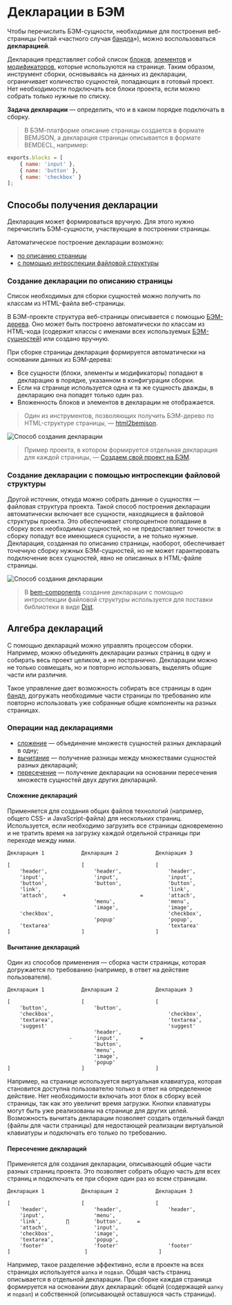 # Декларации в БЭМ

Чтобы перечислить БЭМ-сущности, необходимые для построения веб-страницы (читай «частного случая [бандла](../build/build.ru.md#bundle)»), можно воспользоваться **декларацией**.

Декларация представляет собой список [блоков](../key-concepts/key-concepts.ru.md#Блок), [элементов](../key-concepts/key-concepts.ru.md#Элемент) и [модификаторов](../key-concepts/key-concepts.ru.md#Модификатор), которые используются на странице. Таким образом, инструмент сборки, основываясь на данных из декларации, ограничивает количество сущностей, попадающих в готовый проект. Нет необходимости подключать все блоки проекта, если можно собрать только нужные по списку.

**Задача декларации** — определить, что и в каком порядке подключать в сборку.

>В БЭМ-платформе описание страницы создается в формате BEMJSON, а декларация страницы описывается в формате BEMDECL, например:
```js
exports.blocks = [
    { name: 'input' },
    { name: 'button' },
    { name: 'checkbox' }
];
```

## Способы получения декларации

Декларация может формироваться вручную. Для этого нужно перечислить БЭМ-сущности, участвующие в построении страницы.

Автоматическое построение декларации возможно:

* [по описанию страницы](#Создание-декларации-по-описанию-страницы)
* [с помощью интроспекции файловой структуры](#Создание-декларации-с-помощью-интроспекции-файловой-структуры)

### Создание декларации по описанию страницы

Список необходимых для сборки сущностей можно получить по классам из HTML-файла веб-страницы.

В БЭМ-проекте структура веб-страницы описывается с помощью [БЭМ-дерева](../key-concepts/key-concepts.ru.md#БЭМ-дерево). Оно может быть построено автоматически по классам из HTML-кода (содержит классы с именами всех используемых [БЭМ-сущностей](../key-concepts/key-concepts.ru.md#БЭМ-сущность)) или создано вручную.

При сборке страницы декларация формируется автоматически на основании данных из БЭМ-дерева:
* Все сущности (блоки, элементы и модификаторы) попадают в декларацию в порядке, указанном в конфигурации сборки.
* Если на странице используется одна и та же сущность дважды, в декларацию она попадет только один раз.
* Вложенность блоков и элементов в декларации не отображается.

>Один из инструментов, позволяющих получить БЭМ-дерево по HTML-структуре страницы, — [html2bemjson](https://github.com/bem-incubator/html2bemjson).

![Способ создания декларации](declarations__html2decl.png)

>Пример проекта, в котором формируется отдельная декларация для каждой страницы, — [Создаем свой проект на БЭМ](https://ru.bem.info/tutorials/start-with-project-stub/).

### Создание декларации с помощью интроспекции файловой структуры

Другой источник, откуда можно собрать данные о сущностях — файловая структура проекта.
Такой способ построения декларации автоматически включает все сущности, находящиеся в файловой структуры проекта. Это обеспечивает стопроцентное попадание в сборку всех необходимых сущностей, но не предоставляет точности: в сборку попадут все имеющиеся сущности, а не только нужные.
Декларация, созданная по описанию страницы, наоборот, обеспечивает точечную сборку нужных БЭМ-сущностей, но не может гарантировать подключение всех сущностей, явно не описанных в HTML-файле страницы.

![Способ создания декларации](declarations__fs2decl.png)

>В [bem-components](https://ru.bem.info/libs/bem-components/) создание декларации с помощью интроспекции файловой структуры используется для поставки библиотеки в виде [Dist](https://ru.bem.info/libs/bem-components/current/#Варианты-поставки-библиотеки).

## Алгебра деклараций

С помощью деклараций можно управлять процессом сборки. Например, можно объединять декларации разных страниц в одну и собирать весь проект целиком, а не постранично. Декларации можно не только совмещать, но и повторно использовать, выделять общие части или различия.

Такое управление дает возможность собирать все страницы в один [бандл](../build/build.ru.md#bundle), догружать необходимые части страницы по требованию или повторно использовать уже собранные общие компоненты на разных страницах.

### Операции над декларациями

* [сложение](#Объединение-нескольких-деклараций-в-одну) — объединение множеств сущностей разных деклараций в одну;
* [вычитание](#Получение-разницы-между-декларациями) — получение разницы между множествами сущностей разных деклараций;
* [пересечение](#Получение-декларации-на-основе-пересечения-нескольких-других) — получение декларации на основании пересечения множеств сущностей двух других деклараций.

#### Сложение деклараций

Применяется для создания общих файлов технологий (например, общего CSS- и JavaScript-файла) для нескольких страниц. Используется, если необходимо загрузить все страницы одновременно и не тратить время на загрузку каждой отдельной страницы при переходе между ними.

```text
Декларация 1            Декларация 2            Декларация 3

[                       [                       [
    'header',               'header',               'header',
    'input',                'input',                'input',
    'button',               'button',               'button',
    'link',                                         'link',
    'attach',     +                        =        'attach',
                            'menu',                 'menu',
                            'image',                'image',
    'checkbox',                                     'checkbox',
                            'popup'                 'popup',
    'textarea'                                      'textarea'
]                       ]                       ]
```

#### Вычитание деклараций

Один из способов применения — сборка части страницы, которая догружается по требованию (например, в ответ на действие пользователя).

```text
Декларация 1            Декларация 2            Декларация 3

[                       [                       [
    'button',               'button',
    'checkbox',                                     'checkbox',
    'textarea',                                     'textarea',
    'suggest'                                       'suggest'
                            'header',
                    -       'input',       =
                            'button',
                            'menu',
                            'image',
                            'popup'
]                       ]                       ]
```

Например, на странице используется виртуальная клавиатура, которая становится доступна пользователю только в ответ на определенное действие. Нет необходимости включать этот блок в сборку всей страницы, так как это увеличит время загрузки. Кнопки клавиатуры могут быть уже реализованы на странице для других целей. Возможность вычитать декларации позволяет создать отдельный бандл (файлы для части страницы) для недостающей реализации виртуальной клавиатуры и подключать его только по требованию.

#### Пересечение деклараций

Применяется для создания декларации, описывающей общие части разных страниц проекта. Это позволяет собрать общую часть для всех страниц и подключать ее при сборке один раз ко всем страницам.

```text
Декларация 1            Декларация 2            Декларация 3

[                       [                       [
    'header',               'header',               'header',
    'input',                'menu',
    'link',        ⋂        'button',     =
    'attach',               'input',
    'checkbox',             'image',
    'textarea',             'popup',
    'footer'                'footer'                'footer'
]                        ]                       ]
```
Например, такое разделение эффективно, если в проекте на всех страницах используется `шапка` и `подвал`. Общая часть страниц описывается в отдельной декларации. При сборке каждая страница формируется на основании двух деклараций: общей (содержащей `шапку` и `подвал`) и собственной (описывающей оставшуюся часть страницы).

